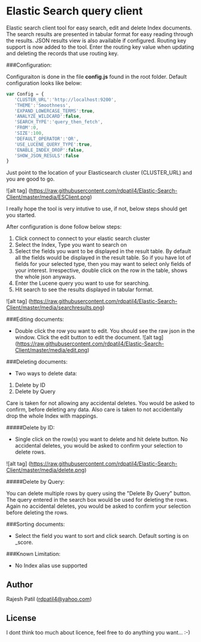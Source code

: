 Elastic Search query client
=========

Elastic search client tool for easy search, edit and delete Index documents.
The search results are presented in tabular format for easy reading through the results. JSON results view is also available
if configured.
Routing key support is now added to the tool. Enter the routing key value when updating and deleting the records
that use routing key.

###Configuration:

Configuraiton is done in the file **config.js** found in the root folder.
Default configuration looks like below:

```js
var Config = {
   'CLUSTER_URL':'http://localhost:9200', 
   'THEME':'Smoothness',
   'EXPAND_LOWERCASE_TERMS':true,
   'ANALYZE_WILDCARD':false,
   'SEARCH_TYPE':'query_then_fetch',
   'FROM':0,
   'SIZE':100,
   'DEFAULT_OPERATOR':'OR',
   'USE_LUCENE_QUERY_TYPE':true,
   'ENABLE_INDEX_DROP':false,
   'SHOW_JSON_RESULS':false
}
```
Just point to the location of your Elasticsearch cluster (CLUSTER_URL) and you are good to go.

![alt tag] (https://raw.githubusercontent.com/rdpatil4/Elastic-Search-Client/master/media/ESClient.png)

I really hope the tool is very intutive to use, if not, below steps should get you started.

After configuration is done follow below steps:

1. Click connect to connect to your elastic search cluster
2. Select the Index, Type you want to search on
3. Select the fields you want to be displayed in the result table.
   By default all the fields would be displayed in the result table. So if you have lot of
   fields for your selected type, then you may want to select only fields of your interest.
   Irrespective, double click on the row in the table, shows the whole json anyways. 
4. Enter the Lucene query you want to use for searching.
5. Hit search to see the results displayed in tabular format. 

![alt tag] (https://raw.githubusercontent.com/rdpatil4/Elastic-Search-Client/master/media/searchresults.png)

###Editing documents:

- Double click the row you want to edit. You should see the raw json in the window. Click the edit
  button to edit the document.
![alt tag] (https://raw.githubusercontent.com/rdpatil4/Elastic-Search-Client/master/media/edit.png) 

###Deleting documents:
- Two ways to delete data:

1. Delete by ID
2. Delete by Query

Care is taken for not allowing any accidental deletes. You would be asked to confirm, before deleting any 
data. Also care is taken to not accidentally drop the whole Index with mappings.

#####Delete by ID:

- Single click on the row(s) you want to delete and hit delete button. No accidental deletes, you would be asked to confirm 
  your selection to delete rows.
  
![alt tag] (https://raw.githubusercontent.com/rdpatil4/Elastic-Search-Client/master/media/delete.png)

#####Delete by Query:

You can delete multiple rows by query using the "Delete By Query" button. The query entered in the search box would be used for deleting the rows.
Again no accidental deletes, you would be asked to confirm your selection before deleting the rows.


###Sorting documents:

- Select the field you want to sort and click search. Default sorting is on _score.


###Known Limitation:

- No Index alias use supported

Author
----
Rajesh Patil (rdpatil4@yahoo.com)

License
----
I dont think too much about licence, feel free to do anything you want... :-)
   








